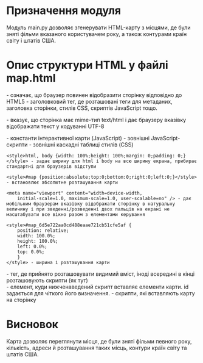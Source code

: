 # Призначення модуля

Модуль main.py дозволяє згенерувати HTML-карту з місцями, де були зняті фільми вказаного користувачем року, а також контурами країн світу і штатів США.

# Опис структури HTML у файлі map.html

<!DOCTYPE html> - означає, що браузер повинен відобразити сторінку відповідно до HTML5

<head></head> - заголовковий тег, де розташовані теги для метаданих, заголовка сторінки, стилів CSS, скриптів JavaScript тощо.

<meta http-equiv="content-type" content="text/html; charset=UTF-8" /> - вказує, що сторінка має mime-тип text/html і дає браузеру вказівку відображати текст у кодуванні UTF-8

<script>L_PREFER_CANVAS=false; L_NO_TOUCH=false; L_DISABLE_3D=false;</script> - константи інтерактивної карти (JavaScript)

<script src="https://cdn.jsdelivr.net/npm/leaflet@1.3.4/dist/leaflet.js"></script>
<script src="https://ajax.googleapis.com/ajax/libs/jquery/1.11.1/jquery.min.js"></script>
<script src="https://maxcdn.bootstrapcdn.com/bootstrap/3.2.0/js/bootstrap.min.js"></script>
<script src="https://cdnjs.cloudflare.com/ajax/libs/Leaflet.awesome-markers/2.0.2/leaflet.awesome-markers.js"></script> - зовнішні JavaScript-скрипти

   <link rel="stylesheet" href="https://cdn.jsdelivr.net/npm/leaflet@1.3.4/dist/leaflet.css"/>
    <link rel="stylesheet" href="https://maxcdn.bootstrapcdn.com/bootstrap/3.2.0/css/bootstrap.min.css"/>
    <link rel="stylesheet" href="https://maxcdn.bootstrapcdn.com/bootstrap/3.2.0/css/bootstrap-theme.min.css"/>
    <link rel="stylesheet" href="https://maxcdn.bootstrapcdn.com/font-awesome/4.6.3/css/font-awesome.min.css"/>
    <link rel="stylesheet" href="https://cdnjs.cloudflare.com/ajax/libs/Leaflet.awesome-markers/2.0.2/leaflet.awesome-markers.css"/>
    <link rel="stylesheet" href="https://rawcdn.githack.com/python-visualization/folium/master/folium/templates/leaflet.awesome.rotate.css"/> - зовнішні каскадні таблиці стилів (CSS)

    <style>html, body {width: 100%;height: 100%;margin: 0;padding: 0;}</style> - задає ширину для html і body на всю ширину екрана, прибирає стандартні для браузерів відступи

    <style>#map {position:absolute;top:0;bottom:0;right:0;left:0;}</style> - встановлює абсолютне розташування карти

    <meta name="viewport" content="width=device-width,
        initial-scale=1.0, maximum-scale=1.0, user-scalable=no" /> - дає мобільним браузерам вказівку відображати сторінку в натуральну величину і при зведенні/розведенні двох пальців на екрані не масштабувати все вікно разом з елементами керування

    <style>#map_6d5e722aa0cd488eaae721cb51cfe5af {
        position: relative;
        width: 100.0%;
        height: 100.0%;
        left: 0.0%;
        top: 0.0%;
        }
    </style> - ширина і розташування карти

<body> - тег, де прийнято розташовувати видимий вміст, іноді всередині в кінці розташовують скрипти (як тут)

<div class="folium-map" id="map_6d5e722aa0cd488eaae721cb51cfe5af" ></div> - елемент, куди нижченаведений скрипт вставляє елементи карти. id задається для чіткого його визначення.

<script>...</script> - скрипти, які вставляють карту на сторінку
 
# Висновок

Карта дозволяє переглянути місця, де були зняті фільми певного року, кількість, адреси й розташування таких місць, контури країн світу та штатів США.